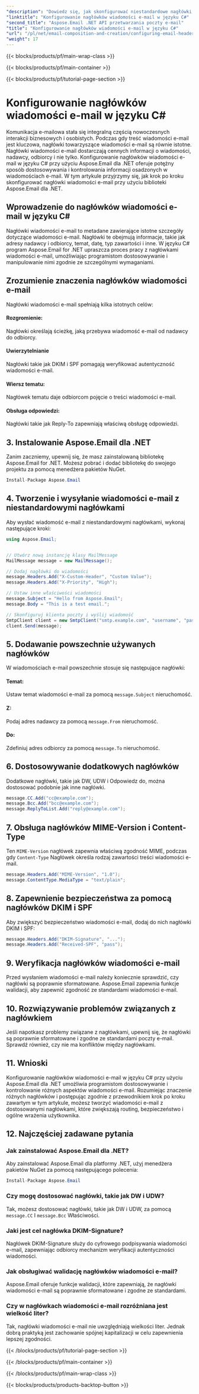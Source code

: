 ```yaml
---
"description": "Dowiedz się, jak skonfigurować niestandardowe nagłówki wiadomości e-mail w języku C# przy użyciu Aspose.Email dla .NET. Przewodnik krok po kroku z dołączonym kodem źródłowym. Ulepsz kontrolę i bezpieczeństwo wiadomości e-mail."
"linktitle": "Konfigurowanie nagłówków wiadomości e-mail w języku C#"
"second_title": "Aspose.Email .NET API przetwarzania poczty e-mail"
"title": "Konfigurowanie nagłówków wiadomości e-mail w języku C#"
"url": "/pl/net/email-composition-and-creation/configuring-email-headers-in-csharp/"
"weight": 17
---
```


{{< blocks/products/pf/main-wrap-class >}}

{{< blocks/products/pf/main-container >}}

{{< blocks/products/pf/tutorial-page-section >}}

# Konfigurowanie nagłówków wiadomości e-mail w języku C#


Komunikacja e-mailowa stała się integralną częścią nowoczesnych interakcji biznesowych i osobistych. Podczas gdy treść wiadomości e-mail jest kluczowa, nagłówki towarzyszące wiadomości e-mail są równie istotne. Nagłówki wiadomości e-mail dostarczają cennych informacji o wiadomości, nadawcy, odbiorcy i nie tylko. Konfigurowanie nagłówków wiadomości e-mail w języku C# przy użyciu Aspose.Email dla .NET oferuje potężny sposób dostosowywania i kontrolowania informacji osadzonych w wiadomościach e-mail. W tym artykule przyjrzymy się, jak krok po kroku skonfigurować nagłówki wiadomości e-mail przy użyciu biblioteki Aspose.Email dla .NET.

## Wprowadzenie do nagłówków wiadomości e-mail w języku C#

Nagłówki wiadomości e-mail to metadane zawierające istotne szczegóły dotyczące wiadomości e-mail. Nagłówki te obejmują informacje, takie jak adresy nadawcy i odbiorcy, temat, datę, typ zawartości i inne. W języku C# program Aspose.Email for .NET upraszcza proces pracy z nagłówkami wiadomości e-mail, umożliwiając programistom dostosowywanie i manipulowanie nimi zgodnie ze szczególnymi wymaganiami.

## Zrozumienie znaczenia nagłówków wiadomości e-mail

Nagłówki wiadomości e-mail spełniają kilka istotnych celów:
#### Rozgromienie: 
Nagłówki określają ścieżkę, jaką przebywa wiadomość e-mail od nadawcy do odbiorcy.
#### Uwierzytelnianie
Nagłówki takie jak DKIM i SPF pomagają weryfikować autentyczność wiadomości e-mail.
#### Wiersz tematu: 
Nagłówek tematu daje odbiorcom pojęcie o treści wiadomości e-mail.
#### Obsługa odpowiedzi: 
Nagłówki takie jak Reply-To zapewniają właściwą obsługę odpowiedzi.

## 3. Instalowanie Aspose.Email dla .NET

Zanim zaczniemy, upewnij się, że masz zainstalowaną bibliotekę Aspose.Email for .NET. Możesz pobrać i dodać bibliotekę do swojego projektu za pomocą menedżera pakietów NuGet.

```csharp
Install-Package Aspose.Email
```

## 4. Tworzenie i wysyłanie wiadomości e-mail z niestandardowymi nagłówkami

Aby wysłać wiadomość e-mail z niestandardowymi nagłówkami, wykonaj następujące kroki:

```csharp
using Aspose.Email;


// Utwórz nową instancję klasy MailMessage
MailMessage message = new MailMessage();

// Dodaj nagłówki do wiadomości
message.Headers.Add("X-Custom-Header", "Custom Value");
message.Headers.Add("X-Priority", "High");

// Ustaw inne właściwości wiadomości
message.Subject = "Hello from Aspose.Email";
message.Body = "This is a test email.";

// Skonfiguruj klienta poczty i wyślij wiadomość
SmtpClient client = new SmtpClient("smtp.example.com", "username", "password");
client.Send(message);
```

## 5. Dodawanie powszechnie używanych nagłówków

W wiadomościach e-mail powszechnie stosuje się następujące nagłówki:

#### Temat: 
Ustaw temat wiadomości e-mail za pomocą `message.Subject` nieruchomość.
#### Z: 
Podaj adres nadawcy za pomocą `message.From` nieruchomość.
#### Do: 
Zdefiniuj adres odbiorcy za pomocą `message.To` nieruchomość.

## 6. Dostosowywanie dodatkowych nagłówków

Dodatkowe nagłówki, takie jak DW, UDW i Odpowiedz do, można dostosować podobnie jak inne nagłówki.

```csharp
message.CC.Add("cc@example.com");
message.Bcc.Add("bcc@example.com");
message.ReplyToList.Add("reply@example.com");
```

## 7. Obsługa nagłówków MIME-Version i Content-Type

Ten `MIME-Version` nagłówek zapewnia właściwą zgodność MIME, podczas gdy `Content-Type` Nagłówek określa rodzaj zawartości treści wiadomości e-mail.

```csharp
message.Headers.Add("MIME-Version", "1.0");
message.ContentType.MediaType = "text/plain";
```

## 8. Zapewnienie bezpieczeństwa za pomocą nagłówków DKIM i SPF

Aby zwiększyć bezpieczeństwo wiadomości e-mail, dodaj do nich nagłówki DKIM i SPF:

```csharp
message.Headers.Add("DKIM-Signature", "...");
message.Headers.Add("Received-SPF", "pass");
```

## 9. Weryfikacja nagłówków wiadomości e-mail

Przed wysłaniem wiadomości e-mail należy koniecznie sprawdzić, czy nagłówki są poprawnie sformatowane. Aspose.Email zapewnia funkcje walidacji, aby zapewnić zgodność ze standardami wiadomości e-mail.

## 10. Rozwiązywanie problemów związanych z nagłówkiem

Jeśli napotkasz problemy związane z nagłówkami, upewnij się, że nagłówki są poprawnie sformatowane i zgodne ze standardami poczty e-mail. Sprawdź również, czy nie ma konfliktów między nagłówkami.

## 11. Wnioski

Konfigurowanie nagłówków wiadomości e-mail w języku C# przy użyciu Aspose.Email dla .NET umożliwia programistom dostosowywanie i kontrolowanie różnych aspektów wiadomości e-mail. Rozumiejąc znaczenie różnych nagłówków i postępując zgodnie z przewodnikiem krok po kroku zawartym w tym artykule, możesz tworzyć wiadomości e-mail z dostosowanymi nagłówkami, które zwiększają routing, bezpieczeństwo i ogólne wrażenia użytkownika.

## 12. Najczęściej zadawane pytania

### Jak zainstalować Aspose.Email dla .NET?

Aby zainstalować Aspose.Email dla platformy .NET, użyj menedżera pakietów NuGet za pomocą następującego polecenia:
```csharp
Install-Package Aspose.Email
```

### Czy mogę dostosować nagłówki, takie jak DW i UDW?

Tak, możesz dostosować nagłówki, takie jak DW i UDW, za pomocą `message.CC` I `message.Bcc` Właściwości.

### Jaki jest cel nagłówka DKIM-Signature?

Nagłówek DKIM-Signature służy do cyfrowego podpisywania wiadomości e-mail, zapewniając odbiorcy mechanizm weryfikacji autentyczności wiadomości.

### Jak obsługiwać walidację nagłówków wiadomości e-mail?

Aspose.Email oferuje funkcje walidacji, które zapewniają, że nagłówki wiadomości e-mail są poprawnie sformatowane i zgodne ze standardami.

### Czy w nagłówkach wiadomości e-mail rozróżniana jest wielkość liter?

Tak, nagłówki wiadomości e-mail nie uwzględniają wielkości liter. Jednak dobrą praktyką jest zachowanie spójnej kapitalizacji w celu zapewnienia lepszej zgodności.

{{< /blocks/products/pf/tutorial-page-section >}}

{{< /blocks/products/pf/main-container >}}

{{< /blocks/products/pf/main-wrap-class >}}

{{< blocks/products/products-backtop-button >}}